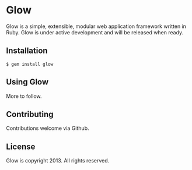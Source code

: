 # Glow

Glow is a simple, extensible, modular web application framework written in Ruby. Glow is under active development and will be released when ready.

## Installation

    $ gem install glow

## Using Glow

More to follow.

## Contributing

Contributions welcome via Github.

## License

Glow is copyright 2013. All rights reserved.
